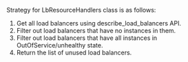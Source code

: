 Strategy for LbResourceHandlers class is as follows:

1. Get all load balancers using describe_load_balancers API.
2. Filter out load balancers that have no instances in them.
3. Filter out load balancers that have all instances in OutOfService/unhealthy state.
3. Return the list of unused load balancers.